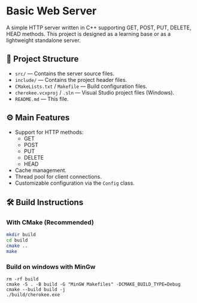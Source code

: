 # Basic Web Server

A simple HTTP server written in C++ supporting GET, POST, PUT, DELETE, HEAD methods. This project is designed as a learning base or as a lightweight standalone server.

## 📁 Project Structure

- `src/` — Contains the server source files.
- `include/` — Contains the project header files.
- `CMakeLists.txt` / `Makefile` — Build configuration files.
- `cherokee.vcxproj` / `.sln` — Visual Studio project files (Windows).
- `README.md` — This file.

## ⚙️ Main Features

- Support for HTTP methods:
  - GET
  - POST
  - PUT
  - DELETE
  - HEAD
- Cache management.
- Thread pool for client connections.
- Customizable configuration via the `Config` class.

## 🛠️ Build Instructions

### With CMake (Recommended)

```bash
mkdir build
cd build
cmake ..
make
```

### Build on windows with MinGw

```
rm -rf build
cmake -S . -B build -G "MinGW Makefiles" -DCMAKE_BUILD_TYPE=Debug
cmake --build build -j
./build/cherokee.exe
```
